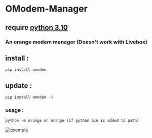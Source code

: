 # **OModem-Manager**

## **require** [python 3.10](https://www.python.org/downloads/release/python-3100/)

### An orange modem manager (Doesn't work with Livebox)

## **install :**
```bash
pip install omodem
```
## **update :**

```bash
pip install omodem -U
```

### **usage :**


```
python -m orange or orange (if python bin is added to path)
```

![exemple](https://i.imgur.com/OyFTBCS.png)
